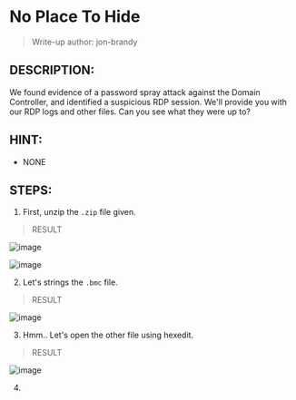 # No Place To Hide
> Write-up author: jon-brandy
## DESCRIPTION:
We found evidence of a password spray attack against the Domain Controller, and identified a suspicious RDP session. We'll provide you with our RDP logs and other files. Can you see what they were up to?
## HINT:
- NONE
## STEPS:
1. First, unzip the `.zip` file given.

> RESULT

![image](https://user-images.githubusercontent.com/70703371/210036188-251c3814-ce9e-4844-b5b3-88c9ea7f6ebb.png)


![image](https://user-images.githubusercontent.com/70703371/210036198-17f35529-93c2-471a-8994-4a2f0d0d5d94.png)


2. Let's strings the `.bmc` file.

> RESULT

![image](https://user-images.githubusercontent.com/70703371/210036284-5d7c6be9-c1a9-42f7-bf50-74d654a14fd2.png)


3. Hmm.. Let's open the other file using hexedit.

> RESULT

![image](https://user-images.githubusercontent.com/70703371/210036391-d917a325-fb00-480d-80bb-1fe0b20850ca.png)


4. 
